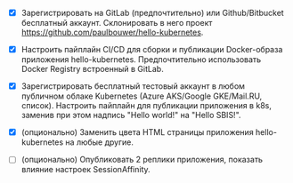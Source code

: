 - [x]  Зарегистрировать на GitLab (предпочтительно) или Github/Bitbucket бесплатный аккаунт. Склонировать в него проект https://github.com/paulbouwer/hello-kubernetes.

- [X]  Настроить пайплайн CI/CD для сборки и публикации Docker-образа приложения hello-kubernetes. Предпочтительно использовать Docker Registry встроенный в GitLab.

- [X]  Зарегистрировать бесплатный тестовый аккаунт в любом публичном облаке Kubernetes (Azure AKS/Google GKE/Mail.RU, список). Настроить пайплайн для публикации приложения в k8s, заменив при этом надпись "Hello world!" на "Hello SBIS!".

- [X]  (опционально) Заменить цвета HTML страницы приложения hello-kubernetes на любые другие.

- [ ]  (опционально) Опубликовать 2 реплики приложения, показать влияние настроек SessionAffinity.